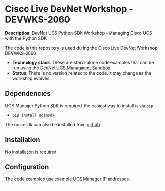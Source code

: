 # Cisco Live DevNet Workshop - DEVWKS-2060
**Description**: DevNet UCS Python SDK Workshop - Managing Cisco UCS with the Python SDK

The code in this repository is used during the Cisco Live DevNet Workshop DEVWKS-2060

* **Technology stack**: These are stand-alone code examples that can be run using the [DevNet UCS Managment Sandbox](https://devnetsandbox.cisco.com/RM/Diagram/Index/3323b7b0-b70b-4b1e-a929-6bdbff3aac8a?diagramType=Topology).
* **Status**: There is no version related to the code. It may change as the workshop evolves.

## Dependencies

UCS Manager Python SDK is required, the easiest way to install is via `pip`

  - `pip install ucsmsdk`

The ucsmsdk can also be installed from [github](https://github.com/CiscoUcs/ucsmsdk#from-github)

## Installation

No installation is required.

## Configuration

The code examples use example UCS Manager IP addresses. 

----